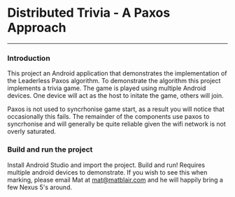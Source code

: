 # Distributed Trivia - A Paxos Approach
---------
### Introduction
This project an Android application that demonstrates the implementation of the Leaderless Paxos algorithm. To demonstrate the algorithm this project implements a trivia game. The game is played using multiple Android devices. One device will act as the host to initate the game, others will join. 

Paxos is not used to syncrhonise game start, as a result you will notice that occasionally this fails. The remainder of the components use paxos to syncrhonise and will generally be quite reliable given the wifi network is not overly saturated.

### Build and run the project
Install Android Studio and import the project. Build and run! Requires multiple android devices to demonstrate. If you wish to see this when marking, please email Mat at mat@matblair.com and he will happily bring a few Nexus 5's around. 
